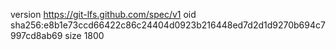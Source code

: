 version https://git-lfs.github.com/spec/v1
oid sha256:e8b1e73ccd66422c86c24404d0923b216448ed7d2d1d9270b694c7997cd8ab69
size 1800
